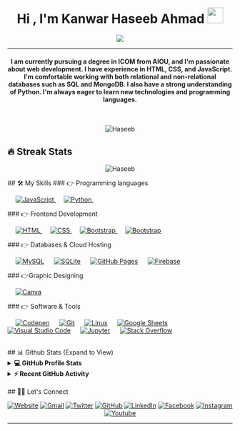 
<h1 align="center">Hi , I'm Kanwar Haseeb Ahmad <img src="https://media.giphy.com/media/hvRJCLFzcasrR4ia7z/giphy.gif" width="35"></h1>
<p align="center">
  <a href="https://github.com/DenverCoder1/readme-typing-svg"><img src="https://readme-typing-svg.herokuapp.com?lines=Computer+Science+Student;Full+Stack+Web+Developer;DS%20|%20AI%20|%20ML%20Enthusiast;Graphic%20Designer;Always%20learning%20new%20things&center=true&width=500&height=50"></a>
</p>
<hr/>
<h4 align="center">I am currently pursuing a degree in ICOM from AIOU, and I'm passionate about web development. I have experience in HTML, CSS, and JavaScript. I'm comfortable working with both relational and non-relational databases such as SQL and MongoDB. I also have a strong understanding of Python. I'm always eager to learn new technologies and programming languages.</h4>
<br>
<p align="center"> <img src="https://komarev.com/ghpvc/?username=themhrao&label=Profile%20views&color=0e75b6&style=plastic" alt="Haseeb" /> </p>

## 🔥 Streak Stats
<p align="center"><img src="https://github-readme-streak-stats.herokuapp.com/?user=themhrao&theme=algolia" alt="Haseeb"  /></p>
## 🛠️ My Skills
### 👉 Programming languages
<p align="left"> 
  &emsp; 
  <a href="https://developer.mozilla.org/en-US/docs/Web/JavaScript" target="_blank"> 
     <img alt="JavaScript" src="https://img.shields.io/badge/JavaScript%20-%23F7DF1E.svg?logo=javascript&logoColor=black">
   </a>
  &emsp;
   <a href="https://www.python.org" target="_blank">
    <img alt="Python" src="https://img.shields.io/badge/Python%20-%2314354C.svg?logo=python&logoColor=white">
  </a>
  &emsp;
</p>
### 👉 Frontend Development
<p align="left"> 
  &emsp; 
  <a href="https://www.w3.org/html/" target="_blank"> 
   <img alt="HTML" src="https://img.shields.io/badge/HTML5%20-%23E34F26.svg?style=flat&logo=html5&logoColor=white">
  </a>   
  &emsp;
  <a href="https://www.w3schools.com/css/" target="_blank">
    <img alt="CSS" src="https://img.shields.io/badge/CSS%20-%231572B6.svg?style=flat&logo=css3&logoColor=white">
  </a> 
   &emsp;
  <a href="https://getbootstrap.com" target="_blank"> 
    <img alt="Bootstrap" src="https://img.shields.io/badge/Bootstrap-%23563D7C.svg?style=flat&logo=bootstrap&logoColor=white"/>
  </a>
   &emsp;
  <a href="https://tailwindcss.com" target="_blank"> 
    <img alt="Bootstrap" src="https://img.shields.io/badge/tailwindcss%20-%23E34F26.svg?style=flat&logo=tailwindcss&logoColor=white"/>
  </a>
</p>
### 👉 Databases & Cloud Hosting
<p align="left">
  &emsp;
    <a href="https://www.mysql.com/"><img alt="MySQL" src="https://img.shields.io/badge/MySQL-%2300f.svg?style=flat&llogo=mysql&logoColor=white"></a>
  &emsp;
    <a href="https://www.sqlite.org/"><img alt="SQLite" src ="https://img.shields.io/badge/sqlite-%2307405e.svg?style=flat&logo=sqlite&logoColor=white"/></a>
  &emsp;
    <a href="https://www.github.com"><img alt="GitHub Pages" src="https://img.shields.io/badge/GitHub%20Pages-%23327FC7.svg?style=flat&llogo=github&logoColor=white"></a>
  &emsp;
    <a href="https://firebase.google.com/"><img alt="Firebase" src ="https://img.shields.io/badge/Firebase-%23316192.svg?logo=firebase&logoColor=white"></a>
 </p>
### 👉Graphic Designing
<p align="left">
    &emsp;
  <a href="#">
  	<img alt="Canva" src="https://img.shields.io/badge/Canva-%2300C4CC.svg?style=flat&logo=Canva&logoColor=white"/>
  </a>
 </p>
### 👉 Software & Tools
<p>
  &emsp;
    <a href="#"><img alt="Codepen" src="https://img.shields.io/badge/Codepen-000000.svg?logo=codepen&logoColor=white"></a>
  &emsp;
    <a href="#"><img alt="Git" src="https://img.shields.io/badge/Git%20-%23F05033.svg?logo=git&logoColor=white"></a>
  &emsp;
    <a href="#"><img alt="Linux" src="https://img.shields.io/badge/Linux-FCC624?style=flat&logo=linux&logoColor=black"></a>
  &emsp;
    <a href="#"><img alt="Google Sheets" src="https://img.shields.io/badge/Google%20Sheets%20-%2334A853.svg?logo=google%20sheets&logoColor=white"></a>
  &emsp;
    <a href="#"><img alt="Visual Studio Code" src="https://img.shields.io/badge/Visual%20Studio%20Code-0078d7.svg?logo=visual-studio-code&logoColor=white"></a>
  &emsp;
    <a href="#"><img alt="Jupyter" src="https://img.shields.io/badge/Jupyter%20-%23F37626.svg?logo=Jupyter&logoColor=white"></a>
  &emsp;
    <a href="#"><img alt="Stack Overflow" src="https://img.shields.io/badge/-Stack%20Overflow-FE7A16?logo=stack-overflow&logoColor=white"></a>
  &emsp;
</p>
<br/>
## 📊 Github Stats (Expand to View) 
<details> 
  <summary><b>💻 GitHub Profile Stats</b></summary>
  <br/>
  <p align="center">
    <a href="https://github.com/anuraghazra/github-readme-stats"><img alt="Kanwar's Github Stats" src="https://github-readme-stats.vercel.app/api?username=themhrao&show_icons=true&count_private=true&theme=algolia" height="192px"/></a>
<br/>
  &nbsp;
	  <img src="https://github-readme-stats.vercel.app/api/top-langs?username=themhrao&show_icons=true&locale=en&layout=compact&theme=algolia" alt="themhrao" height="192px"/>
  <br/>
  <b>Note:</b> Top languages is only a metric of the languages my public code consists of and doesn't reflect experience or skill level.
  </p>
</details>
<details>
  <summary><b>⚡ Recent GitHub Activity</b></summary>
  <br/>
   <a href="https://github.com/themhrao"><img alt="Kanwar's Activity Graph" src="https://activity-graph.herokuapp.com/graph?username=themhrao&custom_title=Kanwar%20Haseeb%20Ahmad's%20Contribution%20Graph&theme=react-dark" /></a>
  <br/>
</details>
<br/>
## 🙋‍♀️ Let's Connect
<p align="center">
  	<a href="https://kanwarhaseebahmad.com"><img src="https://img.icons8.com/bubbles/50/000000/web.png" alt="Website"/></a>
	<a href="mailto:haseebrao20@gmail.com"><img src="https://img.icons8.com/bubbles/50/000000/gmail.png" alt="Gmail"/></a>
	<a href="https://twitter.com/the_mh_rao"><img src="https://img.icons8.com/bubbles/50/000000/twitter.png" alt="Twitter"/></a>
	<a href="https://github.com/themhrao"><img src="https://img.icons8.com/bubbles/50/000000/github.png" alt="GitHub"/></a>
	<a href="https://www.linkedin.com/in/kanwarhaseebahmad/"><img src="https://img.icons8.com/bubbles/50/000000/linkedin.png" alt="LinkedIn"/></a>
	<a href="https://www.facebook.com/themhrao"><img src="https://img.icons8.com/bubbles/50/000000/facebook-new.png" alt="Facebook"/></a>
	<a href="https://instagram.com/the_mh_rao"><img src="https://img.icons8.com/bubbles/50/000000/instagram.png" alt="Instagram"/></a>
	<a href="https://www.youtube.com/channel/UCVA76xXj1OkMnf4R4YRzxvw"><img src="https://img.icons8.com/bubbles/50/000000/youtube.png" alt="Youtube"/></a>	
</p>
<hr/>
